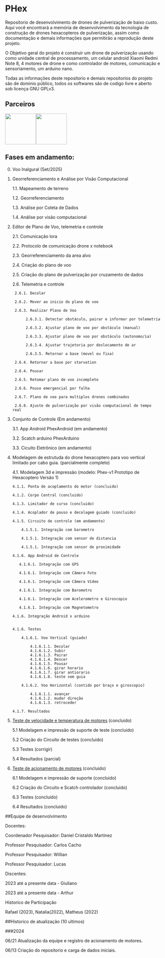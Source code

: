 
# PHex
Repositorio de desenvolvimento de drones de pulverização de baixo custo.
Aqui você encontrará a memória de desenvolvimento da tecnologia de construção de drones hexacopteros de pulverização, assim como documentação e demais informações que permitirão a reprodução deste projeto.

O Objetivo geral do projeto é construir um drone de pulverização usando como unidade central de processamento, um celular android Xiaomi Redmi Note 8, 4 motores de drone e como controlador de motores, comunicação e sensoriamento, um arduino nano.

Todas as informações deste repositorio e demais repositorios do projeto são de dominio público, todos os softwares são de codigo livre e aberto sob licença GNU GPLv3.


## Parceiros

<div style="display: flex;">
 
 <image src="https://www.facom.ufms.br/wp-content/uploads/2017/09/grafo_facom.png)" width="100"/>   
 <image src="https://www.gov.br/cnpq/pt-br/canais_atendimento/identidade-visual/CNPq_v2017_rgb.jpg" width="100"/>

</div>

## Fases em andamento:

 0. Voo Inalgural (Set/2025)

 1. Georreferenciamento e Análise por Visão Computacional
    
    1.1. Mapeamento de terreno
    
    1.2. Georreferenciamento

    1.3. Análise por Coleta de Dados

    1.4. Análise por visão computacional 
    
 2. Editor de Plano de Voo, telemetria e controle

    2.1. Comunicação lora

    2.2. Protocolo de comunicação drone x notebook

    2.3. Georreferenciamento da area alvo

    2.4. Criação do plano de voo

    2.5. Criação do plano de pulverização por cruzamento de dados

    2.6. Telemetria e controle

         2.6.1. Decolar

         2.6.2. Mover ao inicio do plano de voo

         2.6.3. Realizar Plano de Voo

              2.6.3.1. Detectar obstáculo, pairar e informar por telemetria

              2.6.3.2. Ajustar plano de voo por obstáculo (manual)

              2.6.3.3. Ajustar plano de voo por obstáculo (autonomo/ia)

              2.6.3.4. Ajustar trajetoria por deslocamento de ar

              2.6.3.5. Retornar a base (movel ou fixa)

         2.6.4. Retornar a base por starvation
    
         2.6.4. Pousar
    
         2.6.5. Retomar plano de voo incompleto

         2.6.6. Pouso emergencial por falha

         2.6.7. Plano de voo para multiplos drones combinados

         2.6.8. Ajuste de pulverização por visão computacional de tempo real
    
    
 3. Conjunto de Controle (Em andamento)

    3.1. App Android PhexAndroid (em andamento)
  
    3.2. Scatch arduino PhexArduino 

    3.3. Cicuito Eletrônico (em andamento)
    

 5. Modelagem de estrutuda do drone hexacoptero para voo vertical limitado por cabo guia. (parcialmente completo)

    4.1. Modelagem 3d e impressão (modelo: Phex-v1 Prototipo de Hexacoptero Versão 1)
  
        4.1.1. Ponta de acoplamento do motor (concluido)
   
        4.1.2. Corpo Central (concluido)
   
        4.1.3. Limitador de curso (concluido)
    
        4.1.4. Acoplador de pouso e decolagem guiado (concluido)
    
        4.1.5. Circuito de controle (em andamento)
    
            4.1.5.1. Integração com barometro

            4.1.5.1. Integração com sensor de distancia

            4.1.5.1. Integração com sensor de proximidade

        4.1.6. App Android de Controle

           4.1.6.1. Integração com GPS

           4.1.6.1. Integração com Câmera Foto

           4.1.6.1. Integração com Câmera Vídeo

           4.1.6.1. Integração com Barometro

           4.1.6.1. Integração com Acelerometro e Giroscopio
    
           4.1.6.1. Integração com Magnetometro

        4.1.6. Integração Android x arduino


        4.1.6. Testes

            4.1.6.1. Voo Vertical (guiado)
    
                4.1.6.1.1. Decolar 
                4.1.6.1.2. Subir 
                4.1.6.1.3. Pairar
                4.1.6.1.4. Descer
                4.1.6.1.5. Pousar
                4.1.6.1.6. girar horario
                4.1.6.1.7. girar antiorario
                4.1.6.1.8. teste sem guia

            4.1.6.2. Voo Horizontal (contido por braço e giroscopio)

                4.1.6.1.1. avançar 
                4.1.6.1.2. mudar direção
                4.1.6.1.3. retroceder

        4.1.7. Resultados

6. [Teste de velocidade e temperatura de motores](docs/teste_motores.md) (concluido)
    
    5.1 Modelagem e impressão de suporte de teste (concluido)
    
    5.2 Criação do Circuito de testes (concluido)
    
    5.3 Testes (corrigir)
    
    5.4 Resultados (parcial)

7. [Teste de acionamento de motores](docs/teste_acionamento.md) (concluido)

    6.1 Modelagem e impressão de suporte (concluido)

    6.2 Criação do Circuito e Scatch controlador (concluido)

    6.3 Testes (concluido)

    6.4 Resultados (concluido)

   
##Equipe de desenvolvimento

Docentes:

  Coordenador Pesquisador: Daniel Cristaldo Martinez
  
  Professor Pesquisador: Carlos Cacho
  
  Professor Pesquisador: Willian
  
  Professor Pesquisador: Lucas
  
Discentes:

  2023 até a presente data - Giuliano
  
  2023 até a presente data - Arthur

Historico de Participação

  Rafael (2023), Natalia(2022), Matheus (2022)

##Historico de atualização (10 ultimos)

###2024

06/21 Atualização da equipe e registro de acionamento de motores.

06/13 Criação do repositorio e carga de dados iniciais.
